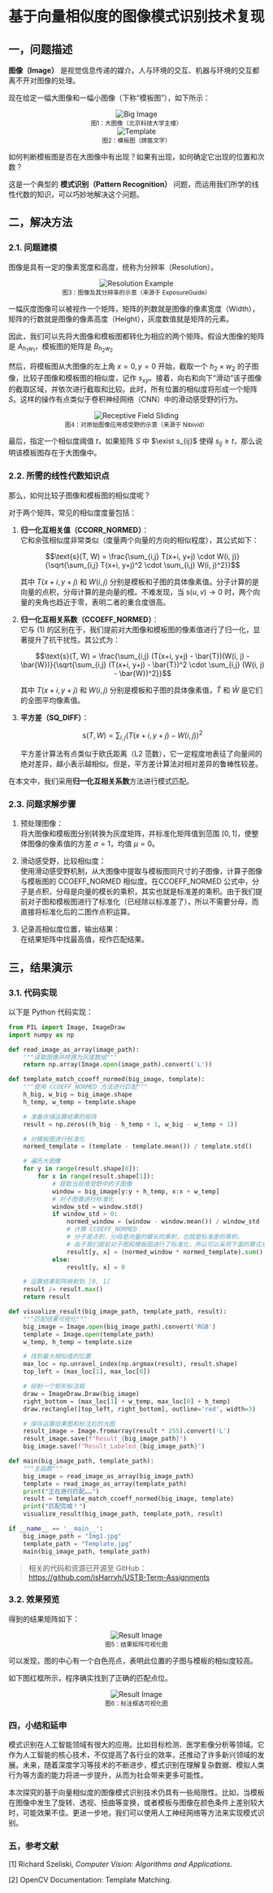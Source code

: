 # 基于向量相似度的图像模式识别技术复现

## 一，问题描述

**图像（Image）** 是视觉信息传递的媒介。人与环境的交互、机器与环境的交互都离不开对图像的处理。

现在给定一幅大图像和一幅小图像（下称“模板图”），如下所示：

<div align="center">
    <img alt="Big Image" src="Img1.jpg">
    <br>
    <sup>图1：大图像（北京科技大学主楼）</sup>
    <br>
    <img alt="Template" src="Template.jpg">
    <br>
    <sup>图2：模板图（牌匾文字）</sup>
    <br>
</div>


如何判断模板图是否在大图像中有出现？如果有出现，如何确定它出现的位置和次数？

这是一个典型的 **模式识别（Pattern Recognition）** 问题，而运用我们所学的线性代数的知识，可以巧妙地解决这个问题。

## 二，解决方法

### 2.1. 问题建模

图像是具有一定的像素宽度和高度，统称为分辨率（Resolution）。

<div align="center">
    <img alt="Resolution Example" src="imgs/ResolutionExample.jpg">
    <br>
    <sup>图3：图像及其分辨率的示意（来源于 ExposureGuide）</sup>
    <br>
</div>

一幅灰度图像可以被视作一个矩阵，矩阵的列数就是图像的像素宽度（Width），矩阵的行数就是图像的像素高度（Height），灰度数值就是矩阵的元素。

因此，我们可以先将大图像和模板图都转化为相应的两个矩阵。假设大图像的矩阵是 $A_{h_1w_1}$，模板图的矩阵是 $B_{h_2w_2}$

然后，将模板图从大图像的左上角 $x=0,y=0$ 开始，截取一个 $h_2 \times w_2$ 的子图像，比较子图像和模板图的相似度，记作 $s_{xy}$。接着，向右和向下“滑动”该子图像的截取区域，并依次进行截取和比较。此时，所有位置的相似度将形成一个矩阵 $S$。这样的操作有点类似于卷积神经网络（CNN）中的滑动感受野的行为。

<div align="center">
    <img alt="Receptive Field Sliding" src="imgs/ReceptiveFieldSliding.jpg">
    <br>
    <sup>图4：对原始图像应用感受野的示意（来源于 Nibivid）</sup>
    <br>
</div>

最后，指定一个相似度阈值 $t$，如果矩阵 $S$ 中 $\exist s_{ij}$ 使得 $s_{ij} \geq t$，那么说明该模板图存在于大图像中。

### 2.2. 所需的线性代数知识点

那么，如何比较子图像和模板图的相似度呢？

对于两个矩阵，常见的相似度度量包括：

1. **归一化互相关值（CCORR_NORMED）**：  
   它和余弦相似度非常类似（度量两个向量的方向的相似程度），其公式如下：
   ```math
   \text{s}(T, W) = \frac{\sum_{i,j} T(x+i, y+j) \cdot W(i, j)}{\sqrt{\sum_{i,j} T(x+i, y+j)^2 \cdot \sum_{i,j} W(i, j)^2}}
   ```
   其中 $T(x+i, y+j)$ 和 $W(i, j)$ 分别是模板和子图的具体像素值。分子计算的是向量的点积，分母计算的是向量的模。不难发现，当 $\text{s}(u,v) \rightarrow 0$ 时，两个向量的夹角也趋近于零，表明二者的重合度很高。

2. **归一化互相关系数（CCOEFF_NORMED）**：  
   它与 (1) 的区别在于，我们提前对大图像和模板图的像素值进行了归一化，显著提升了抗干扰性。其公式为：
   ```math
   \text{s}(T, W) = \frac{\sum_{i,j} (T(x+i, y+j) - \bar{T})(W(i, j) - \bar{W})}{\sqrt{\sum_{i,j} (T(x+i, y+j) - \bar{T})^2 \cdot \sum_{i,j} (W(i, j) - \bar{W})^2}}
   ```
   其中 $T(x+i, y+j)$ 和 $W(i, j)$ 分别是模板和子图的具体像素值，$\bar{T}$ 和 $\bar{W}$ 是它们的全图平均像素值。

3. **平方差（SQ_DIFF）**：
   ```math
   \text{s}(T, W) = \sum_{i,j} (T(x+i, y+j) - W(i, j))^2
   ```
   平方差计算法有点类似于欧氏距离（L2 范数），它一定程度地表征了向量间的绝对差异，越小表示越相似。但是，平方差计算法对相对差异的鲁棒性较差。

在本文中，我们采用**归一化互相关系数**方法进行模式匹配。

### 2.3. 问题求解步骤

1. 预处理图像：  
   将大图像和模板图分别转换为灰度矩阵，并标准化矩阵值到范围 $[0, 1]$，使整体图像的像素值的方差 $\sigma = 1$，均值 $\mu = 0$。

2. 滑动感受野，比较相似度：  
   使用滑动感受野机制，从大图像中提取与模板图同尺寸的子图像，计算子图像与模板图的 CCOEFF_NORMED 相似度。在CCOEFF_NORMED 公式中，分子是点积，分母是向量的模长的乘积，其实也就是标准差的乘积。由于我们提前对子图和模板图进行了标准化（已经除以标准差了），所以不需要分母，而直接将标准化后的二图作点积运算。

3. 记录高相似度位置，输出结果：  
   在结果矩阵中找最高值，视作匹配结果。

## 三，结果演示

### 3.1. 代码实现

以下是 Python 代码实现：

```python
from PIL import Image, ImageDraw
import numpy as np

def read_image_as_array(image_path):
    """读取图像并转换为灰度数组"""
    return np.array(Image.open(image_path).convert('L'))

def template_match_ccoeff_normed(big_image, template):
    """使用 CCOEFF_NORMED 方法进行匹配"""
    h_big, w_big = big_image.shape
    h_temp, w_temp = template.shape

    # 准备存储运算结果的矩阵
    result = np.zeros((h_big - h_temp + 1, w_big - w_temp + 1))

    # 对模板图进行标准化
    normed_template = (template - template.mean()) / template.std()

    # 遍历大图像
    for y in range(result.shape[0]):
        for x in range(result.shape[1]):
            # 提取当前感受野中的子图像
            window = big_image[y:y + h_temp, x:x + w_temp]
            # 对子图像进行标准化
            window_std = window.std()
            if window_std > 0:
                normed_window = (window - window.mean()) / window_std
                # 计算 CCOEFF_NORMED：
                # 分子是点积，分母是向量的模长的乘积，也就是标准差的乘积。
                # 由于我们提前对子图和模板图进行了标准化，所以可以采用下面的算式来计算。
                result[y, x] = (normed_window * normed_template).sum()
            else:
                result[y, x] = 0

    # 运算结果矩阵映射到 [0, 1]
    result /= result.max()
    return result

def visualize_result(big_image_path, template_path, result):
    """匹配结果可视化"""
    big_image = Image.open(big_image_path).convert('RGB')
    template = Image.open(template_path)
    w_temp, h_temp = template.size

    # 找到最大相似值的位置
    max_loc = np.unravel_index(np.argmax(result), result.shape)
    top_left = (max_loc[1], max_loc[0])

    # 绘制一个矩形标注框
    draw = ImageDraw.Draw(big_image)
    right_bottom = (max_loc[1] + w_temp, max_loc[0] + h_temp)
    draw.rectangle([top_left, right_bottom], outline='red', width=3)

    # 保存运算结果图和标注后的大图
    result_image = Image.fromarray(result * 255).convert('L')
    result_image.save(f"Result_{big_image_path}")
    big_image.save(f"Result_Labeled_{big_image_path}")

def main(big_image_path, template_path):
    """主函数"""
    big_image = read_image_as_array(big_image_path)
    template = read_image_as_array(template_path)
    print("正在进行匹配……")
    result = template_match_ccoeff_normed(big_image, template)
    print("匹配完成！")
    visualize_result(big_image_path, template_path, result)

if __name__ == '__main__':
    big_image_path = "Img1.jpg"
    template_path = "Template.jpg"
    main(big_image_path, template_path)
```

> 相关的代码和资源已开源至 GitHub：  
> https://github.com/isHarryh/USTB-Term-Assignments

### 3.2. 效果预览

得到的结果矩阵如下：

<div align="center">
    <img alt="Result Image" src="Result_Img1.jpg">
    <br>
    <sup>图5：结果矩阵可视化图</sup>
    <br>
</div>

可以发现，图的中心有一个白色亮点，表明此位置的子图与模板的相似度较高。

如下图红框所示，程序确实找到了正确的匹配点位。

<div align="center">
    <img alt="Result Image" src="Result_Labeled_Img1.jpg">
    <br>
    <sup>图6：标注框选可视化图</sup>
    <br>
</div>

### 四，小结和延申

模式识别在人工智能领域有很大的应用。比如目标检测、医学影像分析等领域。它作为人工智能的核心技术，不仅提高了各行业的效率，还推动了许多新兴领域的发展。未来，随着深度学习等技术的不断进步，模式识别在理解复杂数据、模拟人类行为等方面的能力将进一步提升，从而为社会带来更多可能性。

本次探究的基于向量相似度的图像模式识别技术仍具有一些局限性。比如，当模板在图像中发生了旋转、透视、扭曲等变换，或者模板与图像在颜色条件上差别较大时，可能效果不佳。更进一步地，我们可以使用人工神经网络等方法来实现模式识别。

### 五，参考文献

[1] Richard Szeliski, *Computer Vision: Algorithms and Applications*.

[2] OpenCV Documentation: Template Matching.
